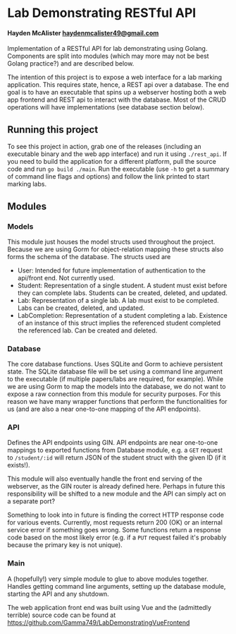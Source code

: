 # Lab Demonstrating RESTful API
#### Hayden McAlister <haydenmcalister49@gmail.com>

Implementation of a RESTful API for lab demonstrating using Golang. Components are split into modules (which may more may not be best Golang practice?) and are described below. 

The intention of this project is to expose a web interface for a lab marking application. This requires state, hence, a REST api over a database. The end goal is to have an executable that spins up a webserver hosting both a web app frontend and REST api to interact with the database. Most of the CRUD operations will have implementations (see database section below).

## Running this project
To see this project in action, grab one of the releases (including an executable binary and the web app interface) and run it using `./rest_api`. If you need to build the application for a different platform, pull the source code and run `go build ./main`. Run the executable (use `-h` to get a summary of command line flags and options) and follow the link printed to start marking labs.

## Modules
### Models
This module just houses the model structs used throughout the project. Because we are using Gorm for object-relation mapping these structs also forms the schema of the database. The structs used are

- User: Intended for future implementation of authentication to the api/front end. Not currently used.
- Student: Representation of a single student. A student must exist before they can complete labs. Students can be created, deleted, and updated.
- Lab: Representation of a single lab. A lab must exist to be completed. Labs can be created, deleted, and updated.
- LabCompletion: Representation of a student completing a lab. Existence of an instance of this struct implies the referenced student completed the referenced lab. Can be created and deleted.

### Database
The core database functions. Uses SQLite and Gorm to achieve persistent state. The SQLite database file will be set using a command line argument to the executable (if multiple papers/labs are required, for example). While we are using Gorm to map the models into the database, we do not want to expose a raw connection from this module for security purposes. For this reason we have many wrapper functions that perform the functionalities for us (and are also a near one-to-one mapping of the API endpoints).

### API
Defines the API endpoints using GIN. API endpoints are near one-to-one mappings to exported functions from Database module, e.g. a `GET` request to `/student/:id` will return JSON of the student struct with the given ID (if it exists!).

This module will also eventually handle the front end serving of the webserver, as the GIN router is already defined here. Perhaps in future this responsibility will be shifted to a new module and the API can simply act on a separate port?

Something to look into in future is finding the correct HTTP response code for various events. Currently, most requests return 200 (OK) or an internal service error if something goes wrong. Some functions return a response code based on the most likely error (e.g. if a `PUT` request failed it's probably because the primary key is not unique).

### Main
A (hopefully!) very simple module to glue to above modules together. Handles getting command line arguments, setting up the database module, starting the API and any shutdown.

The web application front end was built using Vue and the (admittedly terrible) source code can be found at https://github.com/Gamma749/LabDemonstratingVueFrontend

